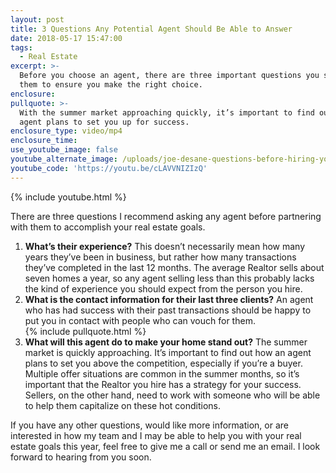 ```yaml
---
layout: post
title: 3 Questions Any Potential Agent Should Be Able to Answer
date: 2018-05-17 15:47:00
tags:
  - Real Estate
excerpt: >-
  Before you choose an agent, there are three important questions you should ask
  them to ensure you make the right choice.
enclosure:
pullquote: >-
  With the summer market approaching quickly, it’s important to find out how an
  agent plans to set you up for success.
enclosure_type: video/mp4
enclosure_time:
use_youtube_image: false
youtube_alternate_image: /uploads/joe-desane-questions-before-hiring-youtube.jpg
youtube_code: 'https://youtu.be/cLAVVNIZIzQ'
---
```


{% include youtube.html %}

There are three questions I recommend asking any agent before partnering with them to accomplish your real estate goals. 

1. **What’s their experience?** This doesn’t necessarily mean how many years they’ve been in business, but rather how many transactions they’ve completed in the last 12 months. The average Realtor sells about seven homes a year, so any agent selling less than this probably lacks the kind of experience you should expect from the person you hire. 
2. **What is the contact information for their last three clients?** An agent who has had success with their past transactions should be happy to put you in contact with people who can vouch for them.<br>{% include pullquote.html %}
3. **What will this agent do to make your home stand out?** The summer market is quickly approaching. It’s important to find out how an agent plans to set you above the competition, especially if you’re a buyer. Multiple offer situations are common in the summer months, so it’s important that the Realtor you hire has a strategy for your success. Sellers, on the other hand, need to work with someone who will be able to help them capitalize on these hot conditions.

If you have any other questions, would like more information, or are interested in how my team and I may be able to help you with your real estate goals this year, feel free to give me a call or send me an email. I look forward to hearing from you soon.